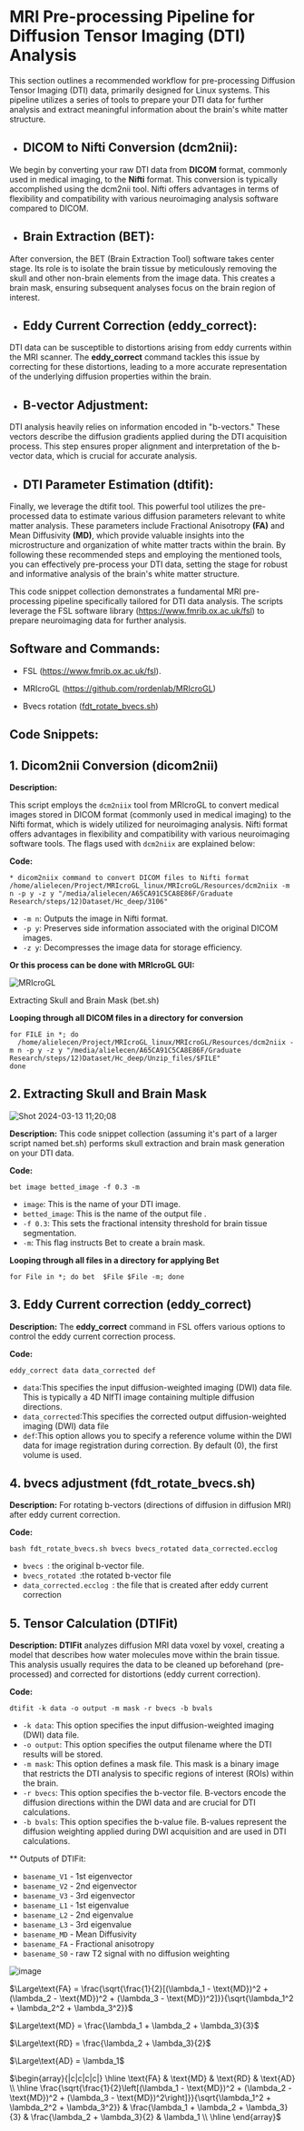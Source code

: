 # MRI Pre-processing Pipeline for Diffusion Tensor Imaging (DTI) Analysis

This section outlines a recommended workflow for pre-processing Diffusion Tensor Imaging (DTI) data, primarily designed for Linux systems. This pipeline utilizes a series of tools to prepare your DTI data for further analysis and extract meaningful information about the brain's white matter structure.

* ## DICOM to Nifti Conversion (dcm2nii):<br>
We begin by converting your raw DTI data from **DICOM** format, commonly used in medical imaging, to the **Nifti** format. This conversion is typically accomplished using the dcm2nii tool. Nifti offers advantages in terms of flexibility and compatibility with various neuroimaging analysis software compared to DICOM.

* ## Brain Extraction (BET):<br>
After conversion, the BET (Brain Extraction Tool) software takes center stage. Its role is to isolate the brain tissue by meticulously removing the skull and other non-brain elements from the image data. This creates a brain mask, ensuring subsequent analyses focus on the brain region of interest.

* ## Eddy Current Correction (eddy_correct):<br>
DTI data can be susceptible to distortions arising from eddy currents within the MRI scanner. The **eddy_correct** command tackles this issue by correcting for these distortions, leading to a more accurate representation of the underlying diffusion properties within the brain.

* ## B-vector Adjustment:<br>
DTI analysis heavily relies on information encoded in "b-vectors." These vectors describe the diffusion gradients applied during the DTI acquisition process. This step ensures proper alignment and interpretation of the b-vector data, which is crucial for accurate analysis.

* ## DTI Parameter Estimation (dtifit):<br>
Finally, we leverage the dtifit tool. This powerful tool utilizes the pre-processed data to estimate various diffusion parameters relevant to white matter analysis. These parameters include Fractional Anisotropy **(FA)** and Mean Diffusivity **(MD)**, which provide valuable insights into the microstructure and organization of white matter tracts within the brain.
By following these recommended steps and employing the mentioned tools, you can effectively pre-process your DTI data, setting the stage for robust and informative analysis of the brain's white matter structure.<br>

This code snippet collection demonstrates a fundamental MRI pre-processing pipeline specifically tailored for DTI data analysis. The scripts leverage the FSL software library (https://www.fmrib.ox.ac.uk/fsl) to prepare neuroimaging data for further analysis.

## Software and Commands:

* FSL (https://www.fmrib.ox.ac.uk/fsl).<br>

* MRIcroGL (https://github.com/rordenlab/MRIcroGL)
  
* Bvecs rotation ([fdt_rotate_bvecs.sh](https://github.com/QTIM-Lab/qtim_tools/blob/master/qtim_tools/external/fdt_rotate_bvecs.sh))

## Code Snippets:

## 1. Dicom2nii Conversion (dicom2nii)

**Description:**

This script employs the `dcm2niix` tool from MRIcroGL  to convert medical images stored in DICOM format (commonly used in medical imaging) to the Nifti format, which is widely utilized for neuroimaging analysis. Nifti format offers advantages in flexibility and compatibility with various neuroimaging software tools.  The flags used with `dcm2niix` are explained below:

**Code:**
```
* dicom2niix command to convert DICOM files to Nifti format
/home/alielecen/Project/MRIcroGL_linux/MRIcroGL/Resources/dcm2niix -m n -p y -z y "/media/alielecen/A65CA91C5CA8E86F/Graduate Research/steps/12)Dataset/Hc_deep/3106"
```
* `-m n`: Outputs the image in Nifti format.
* `-p y`: Preserves side information associated with the original DICOM images.
* `-z y`: Decompresses the image data for storage efficiency.
  
**Or this process can be done with MRIcroGL GUI:<be>**

![MRIcroGL](https://github.com/Ali-Mohammadnezhad/Diffusion-MRI-DTI-Preprocessing/assets/110347490/b0cca031-fed4-4d23-a32a-44a23c93f91f)

Extracting Skull and Brain Mask (bet.sh)

**Looping through all DICOM files in a directory for conversion**
```
for FILE in *; do
  /home/alielecen/Project/MRIcroGL_linux/MRIcroGL/Resources/dcm2niix -m n -p y -z y "/media/alielecen/A65CA91C5CA8E86F/Graduate Research/steps/12)Dataset/Hc_deep/Unzip_files/$FILE"
done
```
## 2. Extracting Skull and Brain Mask 

  ![Shot 2024-03-13 11;20;08](https://github.com/Ali-Mohammadnezhad/Diffusion-MRI-DTI-Preprocessing/assets/110347490/0dd36876-3875-49ed-b001-1711466fd344)

**Description:**
This code snippet collection (assuming it's part of a larger script named bet.sh) performs skull extraction and brain mask generation on your DTI data.

**Code:**

```
bet image betted_image -f 0.3 -m
```
* `image`: This is  the name of your DTI image.
* `betted_image`: This is the name of the output file .
* `-f 0.3`: This sets the fractional intensity threshold for brain tissue segmentation.
* `-m`: This flag instructs Bet to create a brain mask.
  
**Looping through all files in a directory for applying Bet**
 ```
for File in *; do bet  $File $File -m; done
 ```
## 3. Eddy Current correction (eddy_correct)

**Description:**
The **eddy_correct** command in FSL offers various options to control the eddy current correction process.

**Code:**
```
eddy_correct data data_corrected def
```
* `data`:This specifies the input diffusion-weighted imaging (DWI) data file. This is typically a 4D NIfTI image containing multiple diffusion directions.
* `data_corrected`:This specifies the corrected output diffusion-weighted imaging (DWI) data file
* `def`:This option allows you to specify a reference volume within the DWI data for image registration during correction. By default (0), the first volume is used.

## 4. bvecs adjustment (fdt_rotate_bvecs.sh)

**Description:**
 For rotating b-vectors (directions of diffusion in diffusion MRI) after eddy current correction.

 **Code:**
```
bash fdt_rotate_bvecs.sh bvecs bvecs_rotated data_corrected.ecclog
```
* `bvecs `: the original b-vector file.
* `bvecs_rotated `:the rotated b-vector file
* `data_corrected.ecclog `: the file that is created after eddy current correction

## 5. Tensor Calculation (DTIFit)

**Description:**
**DTIFit** analyzes diffusion MRI data voxel by voxel, creating a model that describes how water molecules move within the brain tissue. This analysis usually requires the data to be cleaned up beforehand (pre-processed) and corrected for distortions (eddy current correction).

 **Code:**
 ```
dtifit -k data -o output -m mask -r bvecs -b bvals
```
* `-k data`: This option specifies the input diffusion-weighted imaging (DWI) data file.
* `-o output`: This option specifies the output filename where the DTI results will be stored.
* `-m mask`: This option defines a mask file. This mask is a binary image that restricts the DTI analysis to specific regions of interest (ROIs) within the brain.
* `-r bvecs`: This option specifies the b-vector file. B-vectors encode the diffusion directions within the DWI data and are crucial for DTI calculations.
* `-b bvals`: This option specifies the b-value file. B-values represent the diffusion weighting applied during DWI acquisition and are used in DTI calculations.<be>

** Outputs of DTIFit:<br>
* `basename_V1` - 1st eigenvector
* `basename_V2` - 2nd eigenvector
* `basename_V3` - 3rd eigenvector
* `basename_L1` - 1st eigenvalue
* `basename_L2` - 2nd eigenvalue
* `basename_L3` - 3rd eigenvalue
* `basename_MD` - Mean Diffusivity
* `basename_FA` - Fractional anisotropy
* `basename_S0` - raw T2 signal with no diffusion weighting
  
![image](https://github.com/Ali-Mohammadnezhad/Diffusion-MRI-DTI-Preprocessing/assets/110347490/b58b9c5e-2869-45da-bdef-c5b4483f3def)


$\Large\text{FA} = \frac{\sqrt{\frac{1}{2}[(\lambda_1 - \text{MD})^2 + (\lambda_2 - \text{MD})^2 + (\lambda_3 - \text{MD})^2]}}{\sqrt{\lambda_1^2 + \lambda_2^2 + \lambda_3^2}}$

$\Large\text{MD} = \frac{\lambda_1 + \lambda_2 + \lambda_3}{3}$

$\Large\text{RD} = \frac{\lambda_2 + \lambda_3}{2}$

$\Large\text{AD} = \lambda_1$

$\begin{array}{|c|c|c|c|}
\hline
\text{FA} & \text{MD} & \text{RD} & \text{AD} \\
\hline
\frac{\sqrt{\frac{1}{2}\left[(\lambda_1 - \text{MD})^2 + (\lambda_2 - \text{MD})^2 + (\lambda_3 - \text{MD})^2\right]}}{\sqrt{\lambda_1^2 + \lambda_2^2 + \lambda_3^2}} & \frac{\lambda_1 + \lambda_2 + \lambda_3}{3} & \frac{\lambda_2 + \lambda_3}{2} & \lambda_1 \\
\hline
\end{array}$
